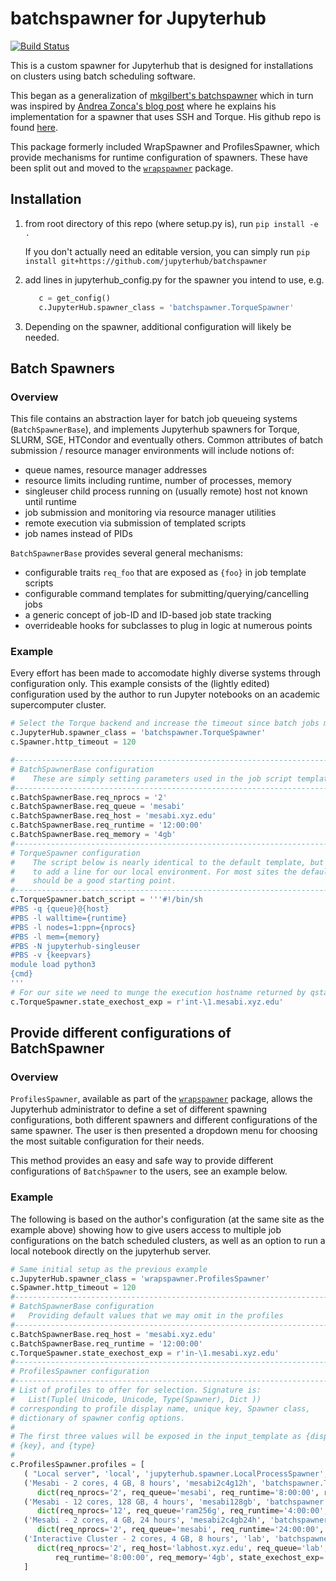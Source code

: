 # batchspawner for Jupyterhub

[![Build Status](https://travis-ci.org/jupyterhub/batchspawner.svg?branch=master)](https://travis-ci.org/jupyterhub/batchspawner)

This is a custom spawner for Jupyterhub that is designed for installations on clusters using batch scheduling software.

This began as a generalization of [mkgilbert's batchspawner](https://github.com/mkgilbert/slurmspawner) which in turn was inspired by [Andrea Zonca's blog post](http://zonca.github.io/2015/04/jupyterhub-hpc.html 'Run jupyterhub on a Supercomputer') where he explains his implementation for a spawner that uses SSH and Torque. His github repo is found [here](http://www.github.com/zonca/remotespawner 'RemoteSpawner').

This package formerly included WrapSpawner and ProfilesSpawner, which provide mechanisms for runtime configuration of spawners.  These have been split out and moved to the [`wrapspawner`](https://github.com/jupyterhub/wrapspawner) package.

## Installation
1. from root directory of this repo (where setup.py is), run `pip install -e .`

   If you don't actually need an editable version, you can simply run
      `pip install git+https://github.com/jupyterhub/batchspawner`

2. add lines in jupyterhub_config.py for the spawner you intend to use, e.g.

   ```python
      c = get_config()
      c.JupyterHub.spawner_class = 'batchspawner.TorqueSpawner'
   ```
3. Depending on the spawner, additional configuration will likely be needed.

## Batch Spawners

### Overview

This file contains an abstraction layer for batch job queueing systems (`BatchSpawnerBase`), and implements
Jupyterhub spawners for Torque, SLURM, SGE, HTCondor and eventually others.
Common attributes of batch submission / resource manager environments will include notions of:
  * queue names, resource manager addresses
  * resource limits including runtime, number of processes, memory
  * singleuser child process running on (usually remote) host not known until runtime
  * job submission and monitoring via resource manager utilities
  * remote execution via submission of templated scripts
  * job names instead of PIDs

`BatchSpawnerBase` provides several general mechanisms:
  * configurable traits `req_foo` that are exposed as `{foo}` in job template scripts
  * configurable command templates for submitting/querying/cancelling jobs
  * a generic concept of job-ID and ID-based job state tracking
  * overrideable hooks for subclasses to plug in logic at numerous points

### Example

Every effort has been made to accomodate highly diverse systems through configuration
only. This example consists of the (lightly edited) configuration used by the author
to run Jupyter notebooks on an academic supercomputer cluster.

   ```python
   # Select the Torque backend and increase the timeout since batch jobs may take time to start
   c.JupyterHub.spawner_class = 'batchspawner.TorqueSpawner'
   c.Spawner.http_timeout = 120

   #------------------------------------------------------------------------------
   # BatchSpawnerBase configuration
   #    These are simply setting parameters used in the job script template below
   #------------------------------------------------------------------------------
   c.BatchSpawnerBase.req_nprocs = '2'
   c.BatchSpawnerBase.req_queue = 'mesabi'
   c.BatchSpawnerBase.req_host = 'mesabi.xyz.edu'
   c.BatchSpawnerBase.req_runtime = '12:00:00'
   c.BatchSpawnerBase.req_memory = '4gb'
   #------------------------------------------------------------------------------
   # TorqueSpawner configuration
   #    The script below is nearly identical to the default template, but we needed
   #    to add a line for our local environment. For most sites the default templates
   #    should be a good starting point.
   #------------------------------------------------------------------------------
   c.TorqueSpawner.batch_script = '''#!/bin/sh
   #PBS -q {queue}@{host}
   #PBS -l walltime={runtime}
   #PBS -l nodes=1:ppn={nprocs}
   #PBS -l mem={memory}
   #PBS -N jupyterhub-singleuser
   #PBS -v {keepvars}
   module load python3
   {cmd}
   '''
   # For our site we need to munge the execution hostname returned by qstat
   c.TorqueSpawner.state_exechost_exp = r'int-\1.mesabi.xyz.edu'
   ```

## Provide different configurations of BatchSpawner

### Overview

`ProfilesSpawner`, available as part of the [`wrapspawner`](https://github.com/jupyterhub/wrapspawner)
package, allows the Jupyterhub administrator to define a set of different spawning configurations,
both different spawners and different configurations of the same spawner.
The user is then presented a dropdown menu for choosing the most suitable configuration for their needs.

This method provides an easy and safe way to provide different configurations of `BatchSpawner` to the
users, see an example below.

### Example

The following is based on the author's configuration (at the same site as the example above)
showing how to give users access to multiple job configurations on the batch scheduled
clusters, as well as an option to run a local notebook directly on the jupyterhub server.

   ```python
   # Same initial setup as the previous example
   c.JupyterHub.spawner_class = 'wrapspawner.ProfilesSpawner'
   c.Spawner.http_timeout = 120
   #------------------------------------------------------------------------------
   # BatchSpawnerBase configuration
   #   Providing default values that we may omit in the profiles
   #------------------------------------------------------------------------------
   c.BatchSpawnerBase.req_host = 'mesabi.xyz.edu'
   c.BatchSpawnerBase.req_runtime = '12:00:00'
   c.TorqueSpawner.state_exechost_exp = r'in-\1.mesabi.xyz.edu'
   #------------------------------------------------------------------------------
   # ProfilesSpawner configuration
   #------------------------------------------------------------------------------
   # List of profiles to offer for selection. Signature is:
   #   List(Tuple( Unicode, Unicode, Type(Spawner), Dict ))
   # corresponding to profile display name, unique key, Spawner class,
   # dictionary of spawner config options.
   #
   # The first three values will be exposed in the input_template as {display},
   # {key}, and {type}
   #
   c.ProfilesSpawner.profiles = [
      ( "Local server", 'local', 'jupyterhub.spawner.LocalProcessSpawner', {'ip':'0.0.0.0'} ),
      ('Mesabi - 2 cores, 4 GB, 8 hours', 'mesabi2c4g12h', 'batchspawner.TorqueSpawner',
         dict(req_nprocs='2', req_queue='mesabi', req_runtime='8:00:00', req_memory='4gb')),
      ('Mesabi - 12 cores, 128 GB, 4 hours', 'mesabi128gb', 'batchspawner.TorqueSpawner',
         dict(req_nprocs='12', req_queue='ram256g', req_runtime='4:00:00', req_memory='125gb')),
      ('Mesabi - 2 cores, 4 GB, 24 hours', 'mesabi2c4gb24h', 'batchspawner.TorqueSpawner',
         dict(req_nprocs='2', req_queue='mesabi', req_runtime='24:00:00', req_memory='4gb')),
      ('Interactive Cluster - 2 cores, 4 GB, 8 hours', 'lab', 'batchspawner.TorqueSpawner',
         dict(req_nprocs='2', req_host='labhost.xyz.edu', req_queue='lab',
             req_runtime='8:00:00', req_memory='4gb', state_exechost_exp='')),
      ]
   ```
